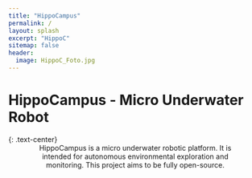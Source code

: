 ```yaml
---
title: "HippoCampus"
permalink: /
layout: splash
excerpt: "HippoC"
sitemap: false
header:
  image: HippoC_Foto.jpg
---
```

<h1>HippoCampus - Micro Underwater Robot</h1>
{: .text-center}

<div style="margin-left:10%; margin-right:10%; text-align: center">
HippoCampus is a micro underwater robotic platform. It is intended for autonomous environmental exploration and monitoring. This project aims to be fully open-source.
</div>



